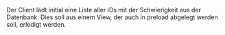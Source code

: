 Der Client lädt initial eine Liste aller IDs mit der Schwierigkeit aus der Datenbank. 
Dies soll aus einem View, der auch in preload abgelegt werden soll, erledigt werden.
